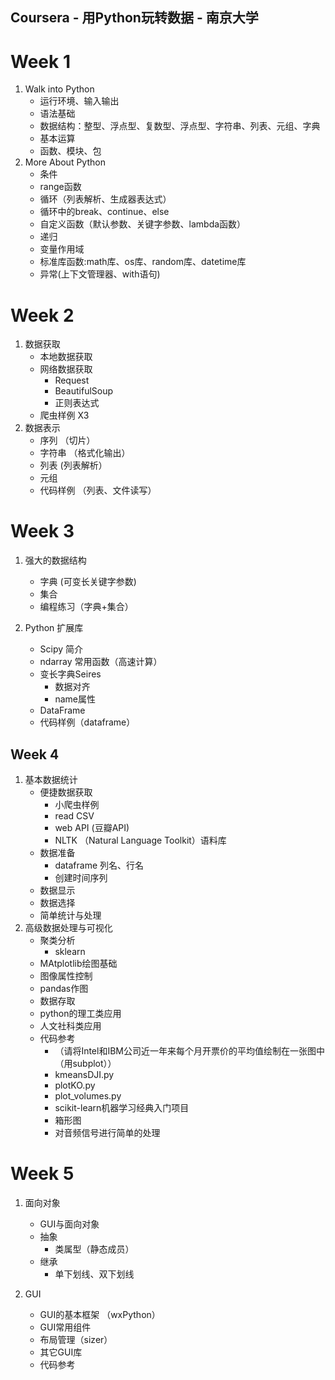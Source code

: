 ## Coursera - 用Python玩转数据 - 南京大学

# Week 1
1. Walk into Python
    * 运行环境、输入输出
    * 语法基础
    * 数据结构：整型、浮点型、复数型、浮点型、字符串、列表、元组、字典
    * 基本运算
    * 函数、模块、包
2. More About Python
    * 条件
    * range函数
    * 循环（列表解析、生成器表达式）
    * 循环中的break、continue、else
    * 自定义函数（默认参数、关键字参数、lambda函数）
    * 递归
    * 变量作用域
    * 标准库函数:math库、os库、random库、datetime库
    * 异常(上下文管理器、with语句)

# Week 2
1. 数据获取
    * 本地数据获取
    * 网络数据获取
        - Request
        - BeautifulSoup
        - 正则表达式
    * 爬虫样例 X3
2. 数据表示
    - 序列 （切片）
    - 字符串 （格式化输出）
    - 列表 (列表解析）
    - 元组 
    - 代码样例 （列表、文件读写）

# Week 3
1. 强大的数据结构
    * 字典 (可变长关键字参数)
    * 集合
    * 编程练习（字典+集合）   
        
2. Python 扩展库
    * Scipy 简介
    * ndarray 常用函数（高速计算）
    * 变长字典Seires
        - 数据对齐
        - name属性
    * DataFrame
    * 代码样例（dataframe）
    
## Week 4 
1. 基本数据统计
    * 便捷数据获取
        - 小爬虫样例
        - read CSV
        - web API (豆瓣API)
        - NLTK （Natural Language Toolkit）语料库
    * 数据准备
        - dataframe 列名、行名
        - 创建时间序列
    * 数据显示
    * 数据选择
    * 简单统计与处理
2. 高级数据处理与可视化
    * 聚类分析 
        - sklearn
    * MAtplotlib绘图基础
    * 图像属性控制
    * pandas作图
    * 数据存取
    * python的理工类应用
    * 人文社科类应用
    * 代码参考
        - （请将Intel和IBM公司近一年来每个月开票价的平均值绘制在一张图中（用subplot））
        - kmeansDJI.py
        - plotKO.py
        - plot_volumes.py
        - scikit-learn机器学习经典入门项目
        - 箱形图
        - 对音频信号进行简单的处理

# Week 5 
1. 面向对象
    * GUI与面向对象
    * 抽象
        - 类属型（静态成员）
    * 继承
        - 单下划线、双下划线

2. GUI 
    * GUI的基本框架 （wxPython）
    * GUI常用组件
    * 布局管理（sizer）
    * 其它GUI库
    * 代码参考